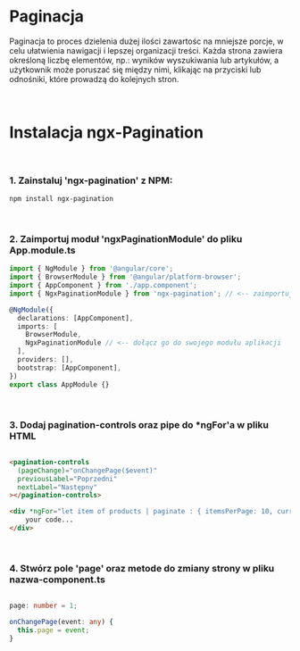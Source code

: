 # Paginacja

<p>Paginacja to proces dzielenia dużej ilości zawartośc na mniejsze porcje, w celu ułatwienia nawigacji i lepszej organizacji treści. Każda strona zawiera określoną liczbę elementów, np.: wyników wyszukiwania lub artykułów, a użytkownik może poruszać się między nimi, klikając na przyciski lub odnośniki, które prowadzą do kolejnych stron.</p>

 
<br/> 

# Instalacja ngx-Pagination

<br/>
 
### 1. Zainstaluj 'ngx-pagination' z NPM:

```sh
npm install ngx-pagination
```
 <br/>
 
### 2. Zaimportuj moduł 'ngxPaginationModule' do pliku App.module.ts
```ts
import { NgModule } from '@angular/core';
import { BrowserModule } from '@angular/platform-browser';
import { AppComponent } from './app.component';
import { NgxPaginationModule } from 'ngx-pagination'; // <-- zaimportuj moduł

@NgModule({
  declarations: [AppComponent],
  imports: [
    BrowserModule,
    NgxPaginationModule // <-- dołącz go do swojego modułu aplikacji
  ],
  providers: [],
  bootstrap: [AppComponent],
})
export class AppModule {}
```
 <br/>

### 3. Dodaj pagination-controls oraz pipe do *ngFor'a w pliku HTML
```html

<pagination-controls
  (pageChange)="onChangePage($event)"
  previousLabel="Poprzedni"
  nextLabel="Następny"
></pagination-controls>

<div *ngFor="let item of products | paginate : { itemsPerPage: 10, currentPage: page }">
    your code...  
</div>
```

<br/>

### 4. Stwórz pole 'page' oraz metode do zmiany strony w pliku nazwa-component.ts

```ts

page: number = 1;

onChangePage(event: any) {
  this.page = event;
}
```
